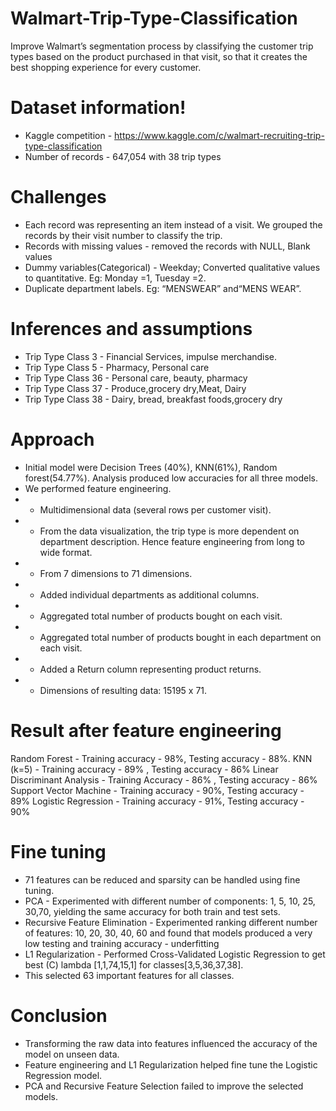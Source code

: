 # Walmart-Trip-Type-Classification


Improve Walmart’s segmentation process by classifying the customer trip types based on the product purchased in that visit, so that it creates the best shopping experience for every customer.


# Dataset information!

  - Kaggle competition - https://www.kaggle.com/c/walmart-recruiting-trip-type-classification
  - Number of records - 647,054 with 38 trip types

# Challenges

  - Each record was representing an item instead of a visit. We grouped the records by their visit number to classify the trip.
  - Records with missing values - removed the records with NULL, Blank values
  - Dummy variables(Categorical) - Weekday; Converted qualitative values to quantitative. Eg: Monday =1, Tuesday =2.
  - Duplicate department labels. Eg: “MENSWEAR” and“MENS WEAR”.

# Inferences and assumptions

-  Trip Type Class 3 - Financial Services, impulse merchandise.
-  Trip Type Class 5 - Pharmacy, Personal care 
- Trip Type Class 36 - Personal care, beauty, pharmacy 
- Trip Type Class 37 - Produce,grocery dry,Meat, Dairy 
- Trip Type Class 38 - Dairy, bread, breakfast foods,grocery dry

# Approach
- Initial model were Decision Trees (40%), KNN(61%), Random forest(54.77%). Analysis produced low accuracies for all three models.
- We performed feature engineering.
- - Multidimensional data (several rows per customer visit).
- - From the data visualization, the trip type is more dependent on department description. Hence feature engineering from long to wide format.
- - From 7 dimensions to 71 dimensions.
- - Added individual departments as additional columns.
- - Aggregated total number of products bought on each visit.
- - Aggregated total number of products bought in each department on each visit.
- - Added a Return column representing product returns.
- - Dimensions of resulting data: 15195 x 71.

# Result after feature engineering
Random Forest - Training accuracy - 98%, Testing accuracy - 88%.
KNN (k=5) - Training accuracy - 89% , Testing accuracy - 86% 
Linear Discriminant Analysis - Training Accuracy - 86% , Testing accuracy - 86% 
Support Vector Machine - Training accuracy - 90%, Testing accuracy - 89%
Logistic Regression - Training accuracy - 91%, Testing accuracy - 90%

# Fine tuning
- 71 features can be reduced and sparsity can be handled using fine tuning.
- PCA - Experimented with different number of components: 1, 5, 10, 25, 30,70, yielding the same accuracy for both train and test sets.
- Recursive Feature Elimination - Experimented ranking different number of features: 10, 20, 30, 40, 60 and found that models produced a very low testing and training accuracy - underfitting
- L1 Regularization - Performed Cross-Validated Logistic Regression to get best (C) lambda [1,1,74,15,1] for classes[3,5,36,37,38]. 
- This selected 63 important features for all classes.

# Conclusion
- Transforming the raw data into features influenced the accuracy of the model on unseen data.
- Feature engineering and L1 Regularization helped fine tune the Logistic Regression model. 
- PCA and Recursive Feature Selection failed to improve the selected models. 



